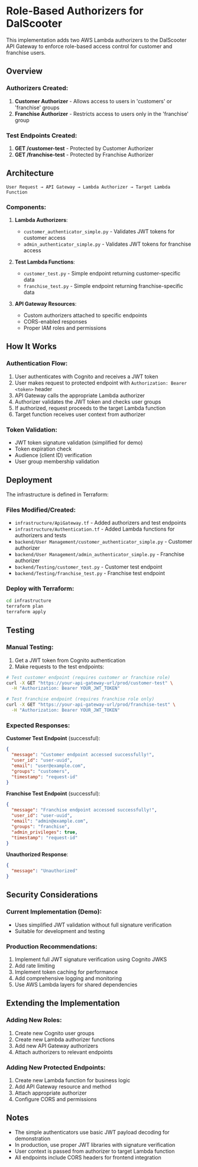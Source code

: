 # Role-Based Authorizers for DalScooter

This implementation adds two AWS Lambda authorizers to the DalScooter API Gateway to enforce role-based access control for customer and franchise users.

## Overview

### Authorizers Created:
1. **Customer Authorizer** - Allows access to users in 'customers' or 'franchise' groups
2. **Franchise Authorizer** - Restricts access to users only in the 'franchise' group

### Test Endpoints Created:
1. **GET /customer-test** - Protected by Customer Authorizer
2. **GET /franchise-test** - Protected by Franchise Authorizer

## Architecture

```
User Request → API Gateway → Lambda Authorizer → Target Lambda Function
```

### Components:

1. **Lambda Authorizers**:
   - `customer_authenticator_simple.py` - Validates JWT tokens for customer access
   - `admin_authenticator_simple.py` - Validates JWT tokens for franchise access

2. **Test Lambda Functions**:
   - `customer_test.py` - Simple endpoint returning customer-specific data
   - `franchise_test.py` - Simple endpoint returning franchise-specific data

3. **API Gateway Resources**:
   - Custom authorizers attached to specific endpoints
   - CORS-enabled responses
   - Proper IAM roles and permissions

## How It Works

### Authentication Flow:
1. User authenticates with Cognito and receives a JWT token
2. User makes request to protected endpoint with `Authorization: Bearer <token>` header
3. API Gateway calls the appropriate Lambda authorizer
4. Authorizer validates the JWT token and checks user groups
5. If authorized, request proceeds to the target Lambda function
6. Target function receives user context from authorizer

### Token Validation:
- JWT token signature validation (simplified for demo)
- Token expiration check
- Audience (client ID) verification
- User group membership validation

## Deployment

The infrastructure is defined in Terraform:

### Files Modified/Created:
- `infrastructure/ApiGateway.tf` - Added authorizers and test endpoints
- `infrastructure/Authentication.tf` - Added Lambda functions for authorizers and tests
- `backend/User Management/customer_authenticator_simple.py` - Customer authorizer
- `backend/User Management/admin_authenticator_simple.py` - Franchise authorizer
- `backend/Testing/customer_test.py` - Customer test endpoint
- `backend/Testing/franchise_test.py` - Franchise test endpoint

### Deploy with Terraform:
```bash
cd infrastructure
terraform plan
terraform apply
```

## Testing

### Manual Testing:
1. Get a JWT token from Cognito authentication
2. Make requests to the test endpoints:

```bash
# Test customer endpoint (requires customer or franchise role)
curl -X GET "https://your-api-gateway-url/prod/customer-test" \
  -H "Authorization: Bearer YOUR_JWT_TOKEN"

# Test franchise endpoint (requires franchise role only)
curl -X GET "https://your-api-gateway-url/prod/franchise-test" \
  -H "Authorization: Bearer YOUR_JWT_TOKEN"
```

### Expected Responses:

**Customer Test Endpoint** (successful):
```json
{
  "message": "Customer endpoint accessed successfully!",
  "user_id": "user-uuid",
  "email": "user@example.com",
  "groups": "customers",
  "timestamp": "request-id"
}
```

**Franchise Test Endpoint** (successful):
```json
{
  "message": "Franchise endpoint accessed successfully!",
  "user_id": "user-uuid",
  "email": "admin@example.com",
  "groups": "franchise",
  "admin_privileges": true,
  "timestamp": "request-id"
}
```

**Unauthorized Response**:
```json
{
  "message": "Unauthorized"
}
```

## Security Considerations

### Current Implementation (Demo):
- Uses simplified JWT validation without full signature verification
- Suitable for development and testing

### Production Recommendations:
1. Implement full JWT signature verification using Cognito JWKS
2. Add rate limiting
3. Implement token caching for performance
4. Add comprehensive logging and monitoring
5. Use AWS Lambda layers for shared dependencies

## Extending the Implementation

### Adding New Roles:
1. Create new Cognito user groups
2. Create new Lambda authorizer functions
3. Add new API Gateway authorizers
4. Attach authorizers to relevant endpoints

### Adding New Protected Endpoints:
1. Create new Lambda function for business logic
2. Add API Gateway resource and method
3. Attach appropriate authorizer
4. Configure CORS and permissions

## Notes

- The simple authenticators use basic JWT payload decoding for demonstration
- In production, use proper JWT libraries with signature verification
- User context is passed from authorizer to target Lambda function
- All endpoints include CORS headers for frontend integration
